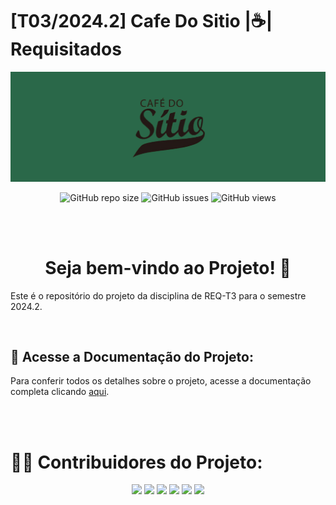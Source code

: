 # [T03/2024.2] Cafe Do Sitio |☕| Requisitados

![Banner](./assets/CafeSitioBanner.png)

<div align="center">

![GitHub repo size](https://img.shields.io/github/repo-size/mdsreq-fga-unb/2024.2-T03-CafeDoSitio?style=for-the-badge)
![GitHub issues](https://img.shields.io/github/issues/mdsreq-fga-unb/2024.2-T03-CafeDoSitio?style=for-the-badge)
![GitHub views](https://komarev.com/ghpvc/?username=req-fga-unb&repo=2024.2-T03-CafeDoSitio&color=blueviolet&style=for-the-badge&label=Views)

</div>

<br>
<br>

<center>
<h1> Seja bem-vindo ao Projeto! 👋</h1>
</center>

Este é o repositório do projeto da disciplina de REQ-T3 para o semestre 2024.2.

<br>

## 📝 Acesse a Documentação do Projeto:

Para conferir todos os detalhes sobre o projeto, acesse a documentação completa clicando [aqui](https://mdsreq-fga-unb.github.io/2024.2-T03-CafeDoSitio/).

<br><br>

# 👩‍💻 Contribuidores do Projeto:

<!-- Foto dos participantes do grupo -->
<div align="center">
  <img src="https://github.com/anawcarol.png" width="100" />
  <img src="https://github.com/arthur-suares.png" width="100"/>
  <img src="https://github.com/DanielRogs.png" width="100"/>
  <img src="https://github.com/JoaoODragonborn.png" width="100"/>
  <img src="https://github.com/manuvaladares.png" width="100"/>
  <img src="https://github.com/marcellaanderle.png" width="100"/>
</div>
